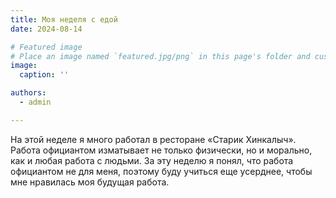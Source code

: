 ```yaml
---
title: Моя неделя с едой
date: 2024-08-14

# Featured image
# Place an image named `featured.jpg/png` in this page's folder and customize its options here.
image:
  caption: ''

authors:
  - admin

---
```


На этой неделе я много работал в ресторане «Старик Хинкалыч». Работа официантом изматывает не только физически, но и морально, как и любая работа с людьми. За эту неделю я понял, что работа официантом не для меня, поэтому буду учиться еще усерднее, чтобы мне нравилась моя будущая работа.
